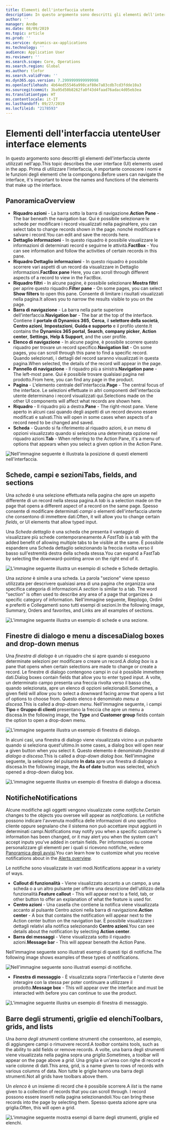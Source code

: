 ```yaml
---
title: Elementi dell'interfaccia utente
description: In questo argomento sono descritti gli elementi dell'interfaccia utente utilizzati nell'app.
author: ''
manager: AnnBe
ms.date: 08/09/2019
ms.topic: article
ms.prod: ''
ms.service: dynamics-ax-applications
ms.technology: ''
audience: Application User
ms.reviewer: ''
ms.search.scope: Core, Operations
ms.search.region: Global
ms.author: tlefor
ms.search.validFrom: ''
ms.dyn365.ops.version: 7.2999999999999998
ms.openlocfilehash: 4b64ed55546a998caf80e7a83cdb7cd3fdde10a3
ms.sourcegitcommit: 3ba95d50b8262fa0f43d4faad76adac4d05eb3ea
ms.translationtype: HT
ms.contentlocale: it-IT
ms.lasthandoff: 09/27/2019
ms.locfileid: "2178593"
---
```

# <a name="user-interface-elements"></a><span data-ttu-id="772b6-103">Elementi dell'interfaccia utente</span><span class="sxs-lookup"><span data-stu-id="772b6-103">User interface elements</span></span>

<span data-ttu-id="772b6-104">In questo argomento sono descritti gli elementi dell'interfaccia utente utilizzati nell'app.</span><span class="sxs-lookup"><span data-stu-id="772b6-104">This topic describes the user interface (UI) elements used in the app.</span></span> <span data-ttu-id="772b6-105">Prima di utilizzare l'interfaccia, è importante conoscere i nomi e le funzioni degli elementi che la compongono.</span><span class="sxs-lookup"><span data-stu-id="772b6-105">Before users can navigate the interface, it's important to know the names and functions of the elements that make up the interface.</span></span>

## <a name="overview"></a><span data-ttu-id="772b6-106">Panoramica</span><span class="sxs-lookup"><span data-stu-id="772b6-106">Overview</span></span>

- <span data-ttu-id="772b6-107">**Riquadro azioni** - La barra sotto la barra di navigazione.</span><span class="sxs-lookup"><span data-stu-id="772b6-107">**Action Pane** - The bar beneath the navigation bar.</span></span> <span data-ttu-id="772b6-108">Qui è possibile selezionare le schede per modificare i record visualizzati nella pagina</span><span class="sxs-lookup"><span data-stu-id="772b6-108">Here, you can select tabs to change records shown in the page.</span></span> <span data-ttu-id="772b6-109">nonché modificare e salvare i record.</span><span class="sxs-lookup"><span data-stu-id="772b6-109">You can edit and save the records here.</span></span>  
- <span data-ttu-id="772b6-110">**Dettaglio informazioni** - In questo riquadro è possibile visualizzare le informazioni di determinati record e seguirne le attività.</span><span class="sxs-lookup"><span data-stu-id="772b6-110">**FactBox** - You can see information and follow the activities of certain records in this pane.</span></span>  
- <span data-ttu-id="772b6-111">**Riquadro Dettaglio informazioni** - In questo riquadro è possibile scorrere vari aspetti di un record da visualizzare in Dettaglio informazioni.</span><span class="sxs-lookup"><span data-stu-id="772b6-111">**FactBox pane** Here, you can scroll through different aspects of a record to view in the FactBox.</span></span>  
- <span data-ttu-id="772b6-112">**Riquadro filtri** - In alcune pagine, è possibile selezionare **Mostra filtri** per aprire questo riquadro.</span><span class="sxs-lookup"><span data-stu-id="772b6-112">**Filter pane** - On some pages, you can select **Show filters** to open this pane.</span></span> <span data-ttu-id="772b6-113">Consente di limitare i risultati visualizzati nella pagina.</span><span class="sxs-lookup"><span data-stu-id="772b6-113">It allows you to narrow the results visible to you on the page.</span></span>  
- <span data-ttu-id="772b6-114">**Barra di navigazione** - La barra nella parte superiore dell'interfaccia.</span><span class="sxs-lookup"><span data-stu-id="772b6-114">**Navigation bar** - The bar at the top of the interface.</span></span> <span data-ttu-id="772b6-115">Contiene il **portale di Dynamics 365**, **Cerca**, il **selettore della società**, **Centro azioni**, **Impostazioni**, **Guida e supporto** e il profilo utente.</span><span class="sxs-lookup"><span data-stu-id="772b6-115">It contains the **Dynamics 365 portal**, **Search**, **company picker**, **Action center**, **Settings**, **Help & Support**, and the user profile.</span></span>  
- <span data-ttu-id="772b6-116">**Elenco di navigazione** - In alcune pagine, è possibile scorrere questo riquadro per trovare un record specifico.</span><span class="sxs-lookup"><span data-stu-id="772b6-116">**Navigation list** - On some pages, you can scroll through this pane to find a specific record.</span></span> <span data-ttu-id="772b6-117">Quando selezionati, i dettagli del record saranno visualizzati in questa pagina.</span><span class="sxs-lookup"><span data-stu-id="772b6-117">When selected, the details of the record will appear in the page.</span></span>  
- <span data-ttu-id="772b6-118">**Pannello di navigazione** - Il riquadro più a sinistra.</span><span class="sxs-lookup"><span data-stu-id="772b6-118">**Navigation pane** - The left-most pane.</span></span> <span data-ttu-id="772b6-119">Qui è possibile trovare qualsiasi pagina nel prodotto.</span><span class="sxs-lookup"><span data-stu-id="772b6-119">From here, you can find any page in the product.</span></span>  
- <span data-ttu-id="772b6-120">**Pagina** - L'elemento centrale dell'interfaccia.</span><span class="sxs-lookup"><span data-stu-id="772b6-120">**Page** - The central focus of the interface.</span></span> <span data-ttu-id="772b6-121">Le selezioni effettuate in altri componenti dell'interfaccia utente determinano i record visualizzati qui.</span><span class="sxs-lookup"><span data-stu-id="772b6-121">Selections made on the other UI components will affect what records are shown here.</span></span>  
- <span data-ttu-id="772b6-122">**Riquadro** - Il riquadro più a destra.</span><span class="sxs-lookup"><span data-stu-id="772b6-122">**Pane** - The right-most pane.</span></span> <span data-ttu-id="772b6-123">Viene aperto in alcuni casi quando degli aspetti di un record devono essere modificati e salvati.</span><span class="sxs-lookup"><span data-stu-id="772b6-123">This will open in some cases when aspects of a record need to be changed and saved.</span></span>  
- <span data-ttu-id="772b6-124">**Scheda** - Quando si fa riferimento al riquadro azioni, è un menu di opzioni visualizzato quando si seleziona una determinata opzione nel riquadro azioni.</span><span class="sxs-lookup"><span data-stu-id="772b6-124">**Tab** - When referring to the Action Pane, it's a menu of options that appears when you select a given option in the Action Pane.</span></span>  

![Nell'immagine seguente è illustrata la posizione di questi elementi nell'interfaccia.](media/user-interface-01.png)

## <a name="tabs-fields-and-sections"></a><span data-ttu-id="772b6-126">Schede, campi e sezioni</span><span class="sxs-lookup"><span data-stu-id="772b6-126">Tabs, fields, and sections</span></span>

<span data-ttu-id="772b6-127">Una *scheda* è una selezione effettuata nella pagina che apre un aspetto differente di un record nella stessa pagina.</span><span class="sxs-lookup"><span data-stu-id="772b6-127">A *tab* is a selection made on the page that opens a different aspect of a record on the same page.</span></span> <span data-ttu-id="772b6-128">Spesso consente di modificare determinati *campi* o elementi dell'interfaccia utente che consentono di immettere dati.</span><span class="sxs-lookup"><span data-stu-id="772b6-128">Often, it will allow you to change certain *fields*, or UI elements that allow typed input.</span></span> 

<span data-ttu-id="772b6-129">Una *Scheda dettaglio* è una scheda che presenta il vantaggio di visualizzare più schede contemporaneamente.</span><span class="sxs-lookup"><span data-stu-id="772b6-129">A *FastTab* is a tab with the added benefit of allowing multiple tabs to be visible at the same.</span></span> <span data-ttu-id="772b6-130">È possibile espandere una Scheda dettaglio selezionando la freccia rivolta verso il basso sull'estremità destra della scheda stessa.</span><span class="sxs-lookup"><span data-stu-id="772b6-130">You can expand a FastTab by selecting the downward-pointing arrow on the right end of it.</span></span>

![L'immagine seguente illustra un esempio di schede e Schede dettaglio.](media/user-interface-02.png)

<span data-ttu-id="772b6-132">Una *sezione* è simile a una scheda. La parola "sezione" viene spesso utilizzata per descrivere qualsiasi area di una pagina che organizza una specifica categoria di informazioni.</span><span class="sxs-lookup"><span data-stu-id="772b6-132">A *section* is similar to a tab. The word "section" is often used to describe any area of a page that organizes a specific category of information.</span></span> <span data-ttu-id="772b6-133">Nell'immagine seguente, Riepilogo, Ordini e preferiti e Collegamenti sono tutti esempi di sezioni.</span><span class="sxs-lookup"><span data-stu-id="772b6-133">In the following image, Summary, Orders and favorites, and Links are all examples of sections.</span></span>

![L'immagine seguente illustra un esempio di schede e una sezione.](media/user-interface-03.png)

## <a name="dialog-boxes-and-drop-down-menus"></a><span data-ttu-id="772b6-135">Finestre di dialogo e menu a discesa</span><span class="sxs-lookup"><span data-stu-id="772b6-135">Dialog boxes and drop-down menus</span></span>

<span data-ttu-id="772b6-136">Una *finestra di dialogo* è un riquadro che si apre quando si eseguono determinate selezioni per modificare o creare un record.</span><span class="sxs-lookup"><span data-stu-id="772b6-136">A *dialog box* is a pane that opens when certain selections are made to change or create a record.</span></span> <span data-ttu-id="772b6-137">Le finestre di dialogo contengono campi in cui è possibile immettere dati.</span><span class="sxs-lookup"><span data-stu-id="772b6-137">Dialog boxes contain fields that allow you to enter typed input.</span></span> <span data-ttu-id="772b6-138">A volte, un determinato campo presenta una freccia rivolta verso il basso che, quando selezionata, apre un elenco di opzioni selezionabili.</span><span class="sxs-lookup"><span data-stu-id="772b6-138">Sometimes, a given field will allow you to select a downward facing arrow that opens a list of options to choose from.</span></span> <span data-ttu-id="772b6-139">Questo elenco è denominato *menu a discesa*.</span><span class="sxs-lookup"><span data-stu-id="772b6-139">This is called a *drop-down menu*.</span></span> <span data-ttu-id="772b6-140">Nell'immagine seguente, i campi **Tipo** e **Gruppo di clienti** presentano la freccia che apre un menu a discesa.</span><span class="sxs-lookup"><span data-stu-id="772b6-140">In the following image, the **Type** and **Customer group** fields contain the option to open a drop-down menu.</span></span>

![L'immagine seguente illustra un esempio di finestra di dialogo.](media/user-interface-04.png)

<span data-ttu-id="772b6-142">In alcuni casi, una finestra di dialogo viene visualizzata vicino a un pulsante quando si seleziona quest'ultimo.</span><span class="sxs-lookup"><span data-stu-id="772b6-142">In some cases, a dialog box will open near a given button when you select it.</span></span> <span data-ttu-id="772b6-143">Questo elemento è denominato *finestra di dialogo a discesa*.</span><span class="sxs-lookup"><span data-stu-id="772b6-143">This is called a *drop-down dialog box*.</span></span> <span data-ttu-id="772b6-144">Nell'immagine seguente, la selezione del pulsante **In data** apre una finestra di dialogo a discesa.</span><span class="sxs-lookup"><span data-stu-id="772b6-144">In the following image, the **As of date** button was selected, which opened a drop-down dialog box.</span></span>

![L'immagine seguente illustra un esempio di finestra di dialogo a discesa.](media/user-interface-05.png)

## <a name="notifications"></a><span data-ttu-id="772b6-146">Notifiche</span><span class="sxs-lookup"><span data-stu-id="772b6-146">Notifications</span></span>

<span data-ttu-id="772b6-147">Alcune modifiche agli oggetti vengono visualizzate come *notifiche*.</span><span class="sxs-lookup"><span data-stu-id="772b6-147">Certain changes to the objects you oversee will appear as *notifications*.</span></span> <span data-ttu-id="772b6-148">Le notifiche possono indicare l'avvenuta modifica delle informazioni di uno specifico cliente oppure segnalano che il sistema non può accettare input aggiunti in determinati campi.</span><span class="sxs-lookup"><span data-stu-id="772b6-148">Notifications may notify you when a specific customer's information has been changed, or it may alert you when the system can't accept inputs you've added in certain fields.</span></span> <span data-ttu-id="772b6-149">Per informazioni su come personalizzare gli elementi per i quali si ricevono notifiche, vedere [Panoramica degli avvisi](../get-started/alerts-overview.md).</span><span class="sxs-lookup"><span data-stu-id="772b6-149">You can learn how to customize what you receive notifications about in the [Alerts overview](../get-started/alerts-overview.md).</span></span>

<span data-ttu-id="772b6-150">Le notifiche sono visualizzate in vari modi.</span><span class="sxs-lookup"><span data-stu-id="772b6-150">Notifications appear in a variety of ways.</span></span>
- <span data-ttu-id="772b6-151">**Callout di funzionalità** - Viene visualizzato accanto a un campo, a una scheda o a un altro pulsante per offrire una descrizione dell'utilizzo della funzionalità.</span><span class="sxs-lookup"><span data-stu-id="772b6-151">**Feature callout** - This will appear next to a field, tab, or other button to offer an explanation of what the feature is used for.</span></span> 
- <span data-ttu-id="772b6-152">**Centro azioni** - Una casella che contiene la notifica viene visualizzata accanto al pulsante Centro azioni nella barra di navigazione.</span><span class="sxs-lookup"><span data-stu-id="772b6-152">**Action center** - A box that contains the notification will appear next to the Action center button on the navigation bar.</span></span> <span data-ttu-id="772b6-153">È possibile visualizzare i dettagli relativi alla notifica selezionando **Centro azioni**.</span><span class="sxs-lookup"><span data-stu-id="772b6-153">You can see details about the notification by selecting **Action center**.</span></span>  
- <span data-ttu-id="772b6-154">**Barra dei messaggi** - Viene visualizzata sotto il riquadro azioni.</span><span class="sxs-lookup"><span data-stu-id="772b6-154">**Message bar** - This will appear beneath the Action Pane.</span></span>  

<span data-ttu-id="772b6-155">Nell'immagine seguente sono illustrati esempi di questi tipi di notifiche.</span><span class="sxs-lookup"><span data-stu-id="772b6-155">The following image shows examples of these types of notifications.</span></span>

![Nell'immagine seguente sono illustrati esempi di notifiche.](media/user-interface-06.png)

- <span data-ttu-id="772b6-157">**Finestra di messaggio** - È visualizzata sopra l'interfaccia e l'utente deve interagire con la stessa per poter continuare a utilizzare il prodotto.</span><span class="sxs-lookup"><span data-stu-id="772b6-157">**Message box** - This will appear over the interface and must be interacted with before you can continue to use the product.</span></span>  

![L'immagine seguente illustra un esempio di finestra di messaggio.](media/user-interface-07.png)

## <a name="toolbars-grids-and-lists"></a><span data-ttu-id="772b6-159">Barre degli strumenti, griglie ed elenchi</span><span class="sxs-lookup"><span data-stu-id="772b6-159">Toolbars, grids, and lists</span></span>

<span data-ttu-id="772b6-160">Una *barra degli strumenti* contiene strumenti che consentono, ad esempio, di aggiungere campi o rimuovere record.</span><span class="sxs-lookup"><span data-stu-id="772b6-160">A *toolbar* contains tools, such as the ability to add fields or remove records.</span></span> <span data-ttu-id="772b6-161">A volte, una barra degli strumenti viene visualizzata nella pagina sopra una *griglia*.</span><span class="sxs-lookup"><span data-stu-id="772b6-161">Sometimes, a toolbar will appear on the page above a *grid*.</span></span> <span data-ttu-id="772b6-162">Una griglia è un'area con righe di record e varie colonne di dati.</span><span class="sxs-lookup"><span data-stu-id="772b6-162">This area, grid, is a name given to rows of records with various columns of data.</span></span> <span data-ttu-id="772b6-163">Non tutte le griglie hanno una barra degli strumenti.</span><span class="sxs-lookup"><span data-stu-id="772b6-163">Not all grids have toolbars above them.</span></span>

<span data-ttu-id="772b6-164">Un *elenco* è un insieme di record che è possibile scorrere.</span><span class="sxs-lookup"><span data-stu-id="772b6-164">A *list* is the name given to a collection of records that you can scroll through.</span></span> <span data-ttu-id="772b6-165">I record possono essere inseriti nella pagina selezionandoli.</span><span class="sxs-lookup"><span data-stu-id="772b6-165">You can bring these records into the page by selecting them.</span></span> <span data-ttu-id="772b6-166">Spesso questa azione apre una griglia.</span><span class="sxs-lookup"><span data-stu-id="772b6-166">Often, this will open a grid.</span></span>

![L'immagine seguente mostra esempi di barre degli strumenti, griglie ed elenchi.](media/user-interface-08.png)
